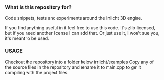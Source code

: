 ### What is this repository for? ###

Code snippets, tests and experiments around the Irrlicht 3D engine.

If you find anything useful in it feel free to use this code. It's zlib-licensed, but if you need another license I can add that. Or just use it, I won't sue you, it's meant to be used.

### USAGE ###

Checkout the repository into a folder below irrlicht/examples
Copy any of the source files in the repository and rename it to main.cpp to get it compiling with the project files.
